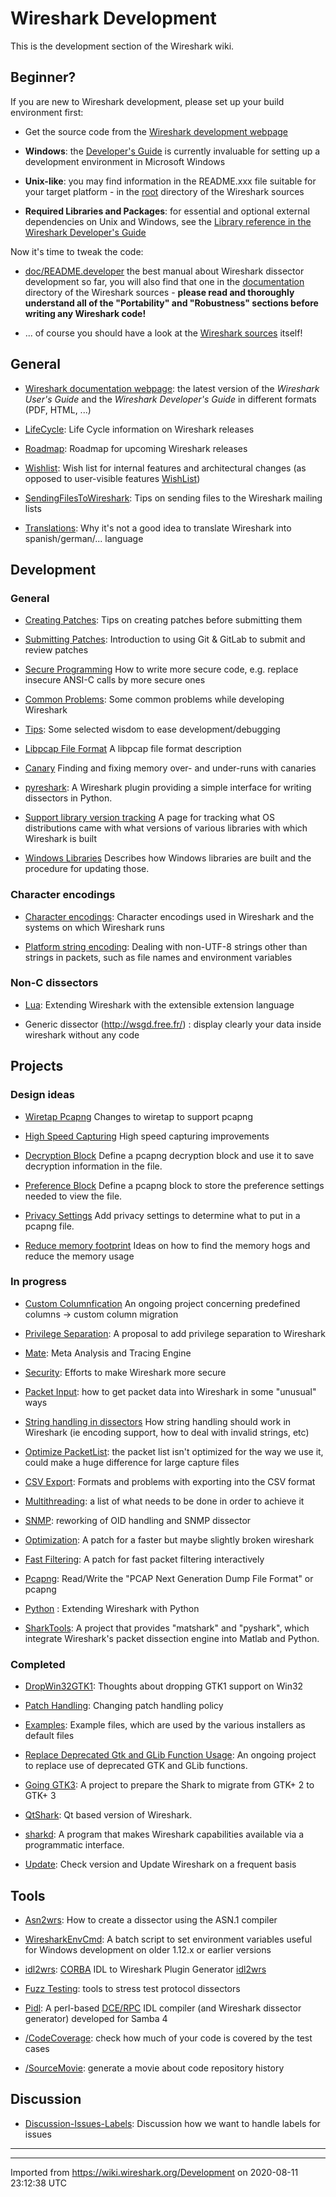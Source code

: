 # Wireshark Development

This is the development section of the Wireshark wiki.

## Beginner?

If you are new to Wireshark development, please set up your build environment first:

  - Get the source code from the [Wireshark development webpage](http://www.wireshark.org/develop.html)

  - **Windows**: the [Developer's Guide](http://www.wireshark.org/docs/wsdg_html_chunked/ChSetupWin32.html) is currently invaluable for setting up a development environment in Microsoft Windows

  - **Unix-like**: you may find information in the README.xxx file suitable for your target platform - in the [root](https://gitlab.com/wireshark/wireshark/-/tree/master) directory of the Wireshark sources

  - **Required Libraries and Packages**: for essential and optional external dependencies on Unix and Windows, see the [Library reference in the Wireshark Developer's Guide](https://www.wireshark.org/docs/wsdg_html_chunked/ChapterLibraries.html)

Now it's time to tweak the code:

  - [doc/README.developer](https://gitlab.com/wireshark/wireshark/-/raw/master/doc/README.developer) the best manual about Wireshark dissector development so far, you will also find that one in the [documentation](https://gitlab.com/wireshark/wireshark/-/tree/master/doc) directory of the Wireshark sources - **please read and thoroughly understand all of the "Portability" and "Robustness" sections before writing any Wireshark code\!**

  - ... of course you should have a look at the [Wireshark sources](https://gitlab.com/wireshark/wireshark/-/tree/master) itself!

## General

  - [Wireshark documentation webpage](http://www.wireshark.org/docs/): the latest version of the *Wireshark User's Guide* and the *Wireshark Developer's Guide* in different formats (PDF, HTML, ...)

  - [LifeCycle](/Development/LifeCycle): Life Cycle information on Wireshark releases

  - [Roadmap](/Development/Roadmap): Roadmap for upcoming Wireshark releases

  - [Wishlist](/Development/Wishlist): Wish list for internal features and architectural changes (as opposed to user-visible features [WishList](/WishList))

  - [SendingFilesToWireshark](/SendingFilesToWireshark): Tips on sending files to the Wireshark mailing lists

  - [Translations](/Development/Translations): Why it's not a good idea to translate Wireshark into spanish/german/... language

## Development

### General

  - [Creating Patches](/CreatingPatches): Tips on creating patches before submitting them

  - [Submitting Patches](/Development/SubmittingPatches): Introduction to using Git & GitLab to submit and review patches

  - [Secure Programming](/Development/SecureProgramming) How to write more secure code, e.g. replace insecure ANSI-C calls by more secure ones

  - [Common Problems](/Development/CommonProblems): Some common problems while developing Wireshark

  - [Tips](/Development/Tips): Some selected wisdom to ease development/debugging

  - [Libpcap File Format](/Development/LibpcapFileFormat) A libpcap file format description

  - [Canary](/Development/Canary) Finding and fixing memory over- and under-runs with canaries

  - [pyreshark](https://github.com/ashdnazg/pyreshark): A Wireshark plugin providing a simple interface for writing dissectors in Python.

  - [Support library version tracking](/Development/Support_library_version_tracking) A page for tracking what OS distributions came with what versions of various libraries with which Wireshark is built

  - [Windows Libraries](/Development/WindowsLibs) Describes how Windows libraries are built and the procedure for updating those.

### Character encodings

  - [Character encodings](/Development/Character-encodings): Character encodings used in Wireshark and the systems on which Wireshark runs

  - [Platform string encoding](/Development/Platform-string-encoding): Dealing with non-UTF-8 strings other than strings in packets, such as file names and environment variables

### Non-C dissectors

  - [Lua](/Lua): Extending Wireshark with the extensible extension language

  - Generic dissector (<http://wsgd.free.fr/>) : display clearly your data inside wireshark without any code

## Projects

### Design ideas

  - [Wiretap Pcapng](/WiretapPcapng) Changes to wiretap to support pcapng

  - [High Speed Capturing](/HighSpeedCapturing) High speed capturing improvements

  - [Decryption Block](/DecryptionBlock) Define a pcapng decryption block and use it to save decryption information in the file.

  - [Preference Block](/PrefBlock) Define a pcapng block to store the preference settings needed to view the file.

  - [Privacy Settings](/PrivacySettings) Add privacy settings to determine what to put in a pcapng file.

  - [Reduce memory footprint](/Reduce-memory-footprint) Ideas on how to find the memory hogs and reduce the memory usage

### In progress

  - [Custom Columnfication](/Development/CustomColumnfication) An ongoing project concerning predefined columns -\> custom column migration

  - [Privilege Separation](/Development/PrivilegeSeparation): A proposal to add privilege separation to Wireshark

  - [Mate](/Mate): Meta Analysis and Tracing Engine

  - [Security](/Development/Security): Efforts to make Wireshark more secure

  - [Packet Input](/Development/PacketInput): how to get packet data into Wireshark in some "unusual" ways

  - [String handling in dissectors](/Development/String-handling-in-dissectors) How string handling should work in Wireshark (ie encoding support, how to deal with invalid strings, etc)

  - [Optimize PacketList](/Development/OptimizePacketList): the packet list isn't optimized for the way we use it, could make a huge difference for large capture files

  - [CSV Export](/Development/CSVExport): Formats and problems with exporting into the CSV format

  - [Multithreading](/Development/multithreading): a list of what needs to be done in order to achieve it

  - [SNMP](/Development/SNMP): reworking of OID handling and SNMP dissector

  - [Optimization](/Development/Optimization): A patch for a faster but maybe slightly broken wireshark

  - [Fast Filtering](/Development/FastFiltering): A patch for fast packet filtering interactively

  - [Pcapng](/Development/PcapNg): Read/Write the "PCAP Next Generation Dump File Format" or pcapng

  - [Python](/Python) : Extending Wireshark with Python

  - [SharkTools](/SharkTools): A project that provides "matshark" and "pyshark", which integrate Wireshark's packet dissection engine into Matlab and Python.

### Completed

  - [DropWin32GTK1](/Development/DropWin32GTK1): Thoughts about dropping GTK1 support on Win32

  - [Patch Handling](/Development/PatchHandling): Changing patch handling policy

  - [Examples](/Development/Examples): Example files, which are used by the various installers as default files

  - [Replace Deprecated Gtk and GLib Function Usage](/ReplaceDeprecatedGtkGLibFunctionUsage): An ongoing project to replace use of deprecated GTK and GLib functions.

  - [Going GTK3](/GoingGTK3): A project to prepare the Shark to migrate from GTK+ 2 to GTK+ 3

  - [QtShark](/Development/QtShark): Qt based version of Wireshark.

  - [sharkd](/Development/sharkd): A program that makes Wireshark capabilities available via a programmatic interface.

  - [Update](/Development/Update): Check version and Update Wireshark on a frequent basis

## Tools

  - [Asn2wrs](/Asn2wrs): How to create a dissector using the ASN.1 compiler

  - [WiresharkEnvCmd](/Development/WiresharkEnvCmd): A batch script to set environment variables useful for Windows development on older 1.12.x or earlier versions

  - [idl2wrs](/idl2wrs): [CORBA](/CORBA) IDL to Wireshark Plugin Generator [idl2wrs](http://www.wireshark.org/docs/man-pages/idl2wrs.html)

  - [Fuzz Testing](/FuzzTesting): tools to stress test protocol dissectors

  - [Pidl](/Pidl): A perl-based [DCE/RPC](/DCE/RPC) IDL compiler (and Wireshark dissector generator) developed for Samba 4

  - [/CodeCoverage](/Development/CodeCoverage): check how much of your code is covered by the test cases

  - [/SourceMovie](/Development/SourceMovie): generate a movie about code repository history

## Discussion

  - [Discussion-Issues-Labels](/Discussion-Issues-Labels): Discussion how we want to handle labels for issues

-----

---

Imported from https://wiki.wireshark.org/Development on 2020-08-11 23:12:38 UTC